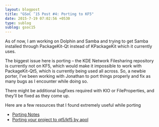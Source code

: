 ```yaml
---
layout: blogpost
title: "GSoC ’15 Post #4: Porting to KF5"
date: 2015-7-19 07:02:56 +0530
type: sublog
sublog: gsoc15
---
```


As of now, I am working on Dolphin and Samba and trying to get Samba installed through PackageKit-Qt instead of KPackageKit which it currently uses.

The biggest issue here is porting – the KDE Network Filesharing repository is currently not on KF5, which would make it impossible to work with PackageKit-Qt5, which is currently being used all across. So, a newbie porter, I’ve been working with Jonathan to port things properly and fix as many bugs as I encounter while doing so.

There might be additional bugfixes required with KIO or FileProperties, and they’ll be fixed as they come up.

Here are a few resources that I found extremely useful while porting

* [Porting Notes](https://community.kde.org/Frameworks/Porting_Notes)
* [Porting your project to qt5/kf5 by apol](http://www.proli.net/2014/06/21/porting-your-project-to-qt5kf5/)

